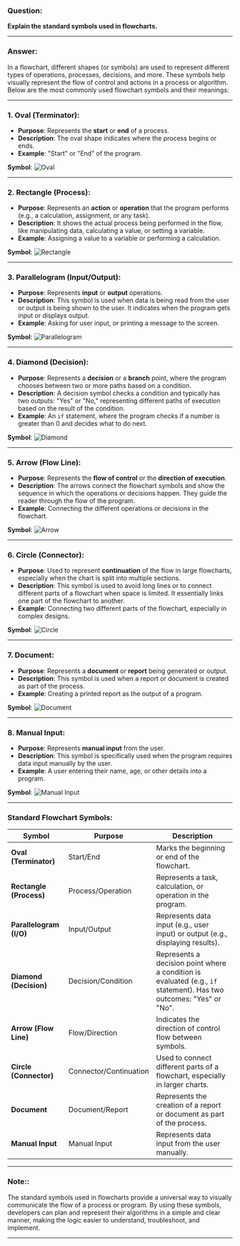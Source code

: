 ### **Question:**

**Explain the standard symbols used in flowcharts.**

---

### **Answer:**

In a flowchart, different shapes (or symbols) are used to represent different types of operations, processes, decisions, and more. These symbols help visually represent the flow of control and actions in a process or algorithm. Below are the most commonly used flowchart symbols and their meanings:

---

### **1. Oval (Terminator)**:

- **Purpose**: Represents the **start** or **end** of a process.
- **Description**: The oval shape indicates where the process begins or ends.
- **Example**: "Start" or "End" of the program.

**Symbol**:
![Oval](https://upload.wikimedia.org/wikipedia/commons/6/64/Flowchart_start_end.svg)

---

### **2. Rectangle (Process)**:

- **Purpose**: Represents an **action** or **operation** that the program performs (e.g., a calculation, assignment, or any task).
- **Description**: It shows the actual process being performed in the flow, like manipulating data, calculating a value, or setting a variable.
- **Example**: Assigning a value to a variable or performing a calculation.

**Symbol**:
![Rectangle](https://upload.wikimedia.org/wikipedia/commons/thumb/a/a4/Flowchart_Process.svg/200px-Flowchart_Process.svg.png)

---

### **3. Parallelogram (Input/Output)**:

- **Purpose**: Represents **input** or **output** operations.
- **Description**: This symbol is used when data is being read from the user or output is being shown to the user. It indicates when the program gets input or displays output.
- **Example**: Asking for user input, or printing a message to the screen.

**Symbol**:
![Parallelogram](https://upload.wikimedia.org/wikipedia/commons/0/02/Flowchart_Manual_Input.svg)

---

### **4. Diamond (Decision)**:

- **Purpose**: Represents a **decision** or a **branch** point, where the program chooses between two or more paths based on a condition.
- **Description**: A decision symbol checks a condition and typically has two outputs: "Yes" or "No," representing different paths of execution based on the result of the condition.
- **Example**: An `if` statement, where the program checks if a number is greater than 0 and decides what to do next.

**Symbol**:
![Diamond](https://upload.wikimedia.org/wikipedia/commons/thumb/1/18/Flowchart_Conditional.svg/150px-Flowchart_Conditional.svg.png)

---

### **5. Arrow (Flow Line)**:

- **Purpose**: Represents the **flow of control** or the **direction of execution**.
- **Description**: The arrows connect the flowchart symbols and show the sequence in which the operations or decisions happen. They guide the reader through the flow of the program.
- **Example**: Connecting the different operations or decisions in the flowchart.

**Symbol**:
![Arrow](https://upload.wikimedia.org/wikipedia/commons/a/a5/Flowchart_arrow.svg)

---

### **6. Circle (Connector)**:

- **Purpose**: Used to represent **continuation** of the flow in large flowcharts, especially when the chart is split into multiple sections.
- **Description**: This symbol is used to avoid long lines or to connect different parts of a flowchart when space is limited. It essentially links one part of the flowchart to another.
- **Example**: Connecting two different parts of the flowchart, especially in complex designs.

**Symbol**:
![Circle](https://upload.wikimedia.org/wikipedia/commons/thumb/2/23/Flowchart_Connector.svg/150px-Flowchart_Connector.svg.png)

---

### **7. Document**:

- **Purpose**: Represents a **document** or **report** being generated or output.
- **Description**: This symbol is used when a report or document is created as part of the process.
- **Example**: Creating a printed report as the output of a program.

**Symbol**:
![Document](https://upload.wikimedia.org/wikipedia/commons/thumb/a/a6/Flowchart_Document.svg/150px-Flowchart_Document.svg.png)

---

### **8. Manual Input**:

- **Purpose**: Represents **manual input** from the user.
- **Description**: This symbol is specifically used when the program requires data input manually by the user.
- **Example**: A user entering their name, age, or other details into a program.

**Symbol**:
![Manual Input](https://upload.wikimedia.org/wikipedia/commons/thumb/0/0d/Flowchart_Manual_Input.svg/150px-Flowchart_Manual_Input.svg.png)

---

### **Standard Flowchart Symbols:**

| **Symbol**              | **Purpose**            | **Description**                                                                                                     |
| ----------------------- | ---------------------- | ------------------------------------------------------------------------------------------------------------------- |
| **Oval (Terminator)**   | Start/End              | Marks the beginning or end of the flowchart.                                                                        |
| **Rectangle (Process)** | Process/Operation      | Represents a task, calculation, or operation in the program.                                                        |
| **Parallelogram (I/O)** | Input/Output           | Represents data input (e.g., user input) or output (e.g., displaying results).                                      |
| **Diamond (Decision)**  | Decision/Condition     | Represents a decision point where a condition is evaluated (e.g., `if` statement). Has two outcomes: "Yes" or "No". |
| **Arrow (Flow Line)**   | Flow/Direction         | Indicates the direction of control flow between symbols.                                                            |
| **Circle (Connector)**  | Connector/Continuation | Used to connect different parts of a flowchart, especially in larger charts.                                        |
| **Document**            | Document/Report        | Represents the creation of a report or document as part of the process.                                             |
| **Manual Input**        | Manual Input           | Represents data input from the user manually.                                                                       |

---

### **Note:**:

The standard symbols used in flowcharts provide a universal way to visually communicate the flow of a process or program. By using these symbols, developers can plan and represent their algorithms in a simple and clear manner, making the logic easier to understand, troubleshoot, and implement.

---
